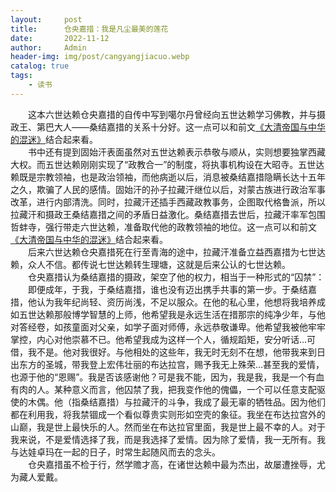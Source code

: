 ```yaml
---
layout:     post
title:      仓央嘉措：我是凡尘最美的莲花
date:       2022-11-12
author:     Admin
header-img: img/post/cangyangjiacuo.webp
catalog: true
tags:
    - 读书
---
```

&emsp;&emsp;这本六世达赖仓央嘉措的自传中写到噶尔丹曾经向五世达赖学习佛教，并与摄政王、第巴大人——桑结嘉措的关系十分好。这一点可以和前文<a name = "ref1" href="https://locyoo.github.io/2022/11/02/%E5%A4%A7%E6%B8%85%E5%B8%9D%E5%9B%BD%E4%B8%8E%E4%B8%AD%E5%8D%8E%E7%9A%84%E6%B7%B7%E8%BF%B7/">《大清帝国与中华的混迷》</a>结合起来看。
<br>
&emsp;&emsp;书中还有提到固始汗表面虽然对五世达赖表示恭敬与顺从，实则想要独掌西藏大权。而五世达赖刚刚实现了“政教合一”的制度，将执事机构设在大昭寺。五世达赖既是宗教领袖，也是政治领袖，而他病逝以后，消息被桑结嘉措隐瞒长达十五年之久，欺骗了人民的感情。固始汗的孙子拉藏汗继位以后，对蒙古族进行政治军事改革，进行内部清洗。同时，拉藏汗还插手西藏政教事务，企图取代格鲁派，所以拉藏汗和摄政王桑结嘉措之间的矛盾日益激化。桑结嘉措去世后，拉藏汗率军包围哲蚌寺，强行带走六世达赖，准备取代他的政教领袖的地位。这一点可以和前文<a name = "ref1" href="https://locyoo.github.io/2022/11/02/%E5%A4%A7%E6%B8%85%E5%B8%9D%E5%9B%BD%E4%B8%8E%E4%B8%AD%E5%8D%8E%E7%9A%84%E6%B7%B7%E8%BF%B7/">《大清帝国与中华的混迷》</a>结合起来看。
<br>
&emsp;&emsp;后来六世达赖仓央嘉措死在行至青海的途中，拉藏汗准备立益西嘉措为七世达赖，众人不信。都传说七世达赖转生理塘，这就是后来公认的七世达赖。
<br>
&emsp;&emsp;仓央嘉措认为桑结嘉措的摄政，架空了他的权力，相当于一种形式的“囚禁”：
<br>
&emsp;&emsp;即便成年，于我，于桑结嘉措，谁也没有迈出携手共事的第一步。于桑结嘉措，他认为我年纪尚轻、资历尚浅，不足以服众。在他的私心里，他想将我培养成如五世达赖那般博学智慧的上师，他希望我是永远生活在措那宗的纯净少年，与他对答经卷，如孩童面对父亲，如学子面对师傅，永远恭敬谦卑。他希望我被他牢牢掌控，内心对他崇慕不已。他希望我成为这样一个人，循规蹈矩，安分听话…可借，我不是。他对我很好。与他相处的这些年，我无时无刻不在想，他带我来到日出东方的圣城，带我登上宏伟壮丽的布达拉宫，赐予我无上殊荣…甚至我的爱情，也源于他的“恩赐”。我是否该感谢他？可是我不能，因为，我是我，我是一个有血有肉的人。某种意义而言，他囚禁了我，把我变作他的傀儡，一个可以任意支配驱使的木偶。他（指桑结嘉措）与拉藏汗的斗争，我成了最无辜的牺牲品。因为他们都在利用我，将我禁锢成一个看似尊贵实则形如空壳的象征。我坐在布达拉宫外的山巅，我是世上最快乐的人。然而坐在布达拉官里面，我是世上最不幸的人。对于我来说，不是爱情选择了我，而是我选择了爱情。因为除了爱情，我一无所有。我与达娃卓玛在一起的日子，时常生起随风而去的念头。
<br>
&emsp;&emsp;仓央嘉措虽不检于行，然学赡才高，在诸世达赖中最为杰出，故屡遭挫辱，尤为藏人爱戴。